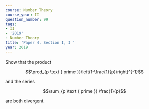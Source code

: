 ```yaml
---
course: Number Theory
course_year: II
question_number: 99
tags:
- II
- '2019'
- Number Theory
title: 'Paper 4, Section I, I '
year: 2019
---
```




Show that the product

$$\prod_{p \text { prime }}\left(1-\frac{1}{p}\right)^{-1}$$

and the series

$$\sum_{p \text { prime }} \frac{1}{p}$$

are both divergent.